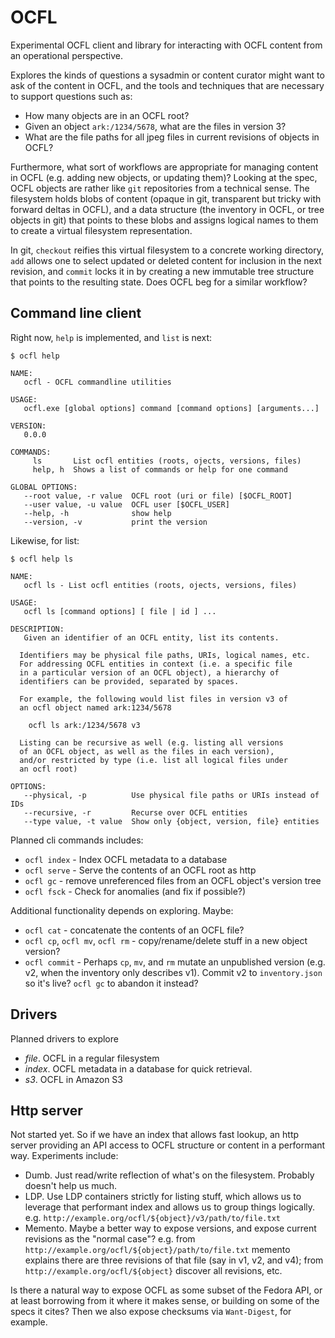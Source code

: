 # OCFL

Experimental OCFL client and library for interacting with OCFL content from an operational perspective.

Explores the kinds of questions a sysadmin or content curator might want to ask of the content in OCFL, and the tools and techniques that
are necessary to support questions such as:

* How many objects are in an OCFL root?
* Given an object `ark:/1234/5678`, what are the files in version 3?
* What are the file paths for all jpeg files in current revisions of objects in OCFL?

Furthermore, what sort of workflows are appropriate for managing content in OCFL (e.g. adding new objects, or updating them)?
Looking at the spec, OCFL objects are rather like `git` repositories from a technical sense.  The filesystem holds blobs of content (opaque in git,
transparent but tricky with forward deltas in OCFL), and a data structure (the inventory in OCFL, or tree objects in git)
that points to these blobs and assigns logical names to them to create a virtual filesystem representation.

In git, `checkout` reifies this virtual filesystem to a concrete working directory, `add` allows one to select updated or deleted content
for inclusion in the next revision, and `commit` locks it in by creating a new immutable tree structure that points to the resulting state.
Does OCFL beg for a similar workflow?  

## Command line client

Right now, `help` is implemented, and `list` is next:

    $ ocfl help

    NAME:
       ocfl - OCFL commandline utilities

    USAGE:
       ocfl.exe [global options] command [command options] [arguments...]

    VERSION:
       0.0.0

    COMMANDS:
         ls       List ocfl entities (roots, ojects, versions, files)
         help, h  Shows a list of commands or help for one command

    GLOBAL OPTIONS:
       --root value, -r value  OCFL root (uri or file) [$OCFL_ROOT]
       --user value, -u value  OCFL user [$OCFL_USER]
       --help, -h              show help
       --version, -v           print the version

Likewise, for list:

    $ ocfl help ls

    NAME:
       ocfl ls - List ocfl entities (roots, ojects, versions, files)

    USAGE:
       ocfl ls [command options] [ file | id ] ...

    DESCRIPTION:
       Given an identifier of an OCFL entity, list its contents.

      Identifiers may be physical file paths, URIs, logical names, etc.
      For addressing OCFL entities in context (i.e. a specific file
      in a particular version of an OCFL object), a hierarchy of
      identifiers can be provided, separated by spaces.

      For example, the following would list files in version v3 of
      an ocfl object named ark:1234/5678

        ocfl ls ark:/1234/5678 v3

      Listing can be recursive as well (e.g. listing all versions
      of an OCFL object, as well as the files in each version),
      and/or restricted by type (i.e. list all logical files under
      an ocfl root)

    OPTIONS:
       --physical, -p          Use physical file paths or URIs instead of IDs
       --recursive, -r         Recurse over OCFL entities
       --type value, -t value  Show only {object, version, file} entities

Planned cli commands includes:

* `ocfl index` - Index OCFL metadata to a database
* `ocfl serve` - Serve the contents of an OCFL root as http
* `ocfl gc` - remove unreferenced files from an OCFL object's version tree
* `ocfl fsck` - Check for anomalies (and fix if possible?)

Additional functionality depends on exploring.  Maybe:

* `ocfl cat` - concatenate the contents of an OCFL file?
* `ocfl cp`, `ocfl mv`, `ocfl rm` - copy/rename/delete stuff in a new object version?
* `ocfl commit` - Perhaps `cp`, `mv`, and `rm` mutate an unpublished version (e.g. v2, when the inventory only describes v1).  Commit v2 to `inventory.json` so it's live?  `ocfl gc` to abandon it instead?

## Drivers

Planned drivers to explore

* _file_.  OCFL in a regular filesystem
* _index_.  OCFL metadata in a database for quick retrieval.
* _s3_.  OCFL in Amazon S3

## Http server

Not started yet.  So if we have an index that allows fast lookup, an http server providing an API access to OCFL structure or content in a performant way.
Experiments include:

* Dumb.  Just read/write reflection of what's on the filesystem.  Probably doesn't help us much.
* LDP.  Use LDP containers strictly for listing stuff, which allows us to leverage that performant index and allows us to group things logically.
  e.g. `http://example.org/ocfl/${object}/v3/path/to/file.txt`
* Memento.  Maybe a better way to expose versions, and expose current revisions as the "normal case"?  e.g. from `http://example.org/ocfl/${object}/path/to/file.txt` memento explains there are three revisions of that file (say in v1, v2, and v4); from `http://example.org/ocfl/${object}` discover all revisions, etc.

Is there a natural way to expose OCFL as some subset of the Fedora API, or at least borrowing from it where it makes sense, or building on some of the specs it cites?  Then we also expose checksums via `Want-Digest`, for example.
